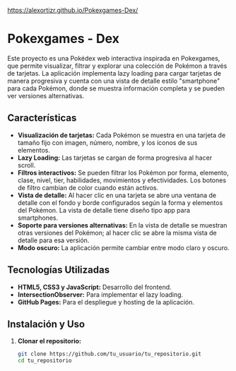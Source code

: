 https://alexortizr.github.io/Pokexgames-Dex/

# Pokexgames - Dex

Este proyecto es una Pokédex web interactiva inspirada en Pokexgames, que permite visualizar, filtrar y explorar una colección de Pokémon a través de tarjetas. La aplicación implementa lazy loading para cargar tarjetas de manera progresiva y cuenta con una vista de detalle estilo "smartphone" para cada Pokémon, donde se muestra información completa y se pueden ver versiones alternativas.

## Características

- **Visualización de tarjetas:** Cada Pokémon se muestra en una tarjeta de tamaño fijo con imagen, número, nombre, y los íconos de sus elementos.
- **Lazy Loading:** Las tarjetas se cargan de forma progresiva al hacer scroll.
- **Filtros interactivos:** Se pueden filtrar los Pokémon por forma, elemento, clase, nivel, tier, habilidades, movimientos y efectividades. Los botones de filtro cambian de color cuando están activos.
- **Vista de detalle:** Al hacer clic en una tarjeta se abre una ventana de detalle con el fondo y borde configurados según la forma y elementos del Pokémon. La vista de detalle tiene diseño tipo app para smartphones.
- **Soporte para versiones alternativas:** En la vista de detalle se muestran otras versiones del Pokémon; al hacer clic se abre la misma vista de detalle para esa versión.
- **Modo oscuro:** La aplicación permite cambiar entre modo claro y oscuro.

## Tecnologías Utilizadas

- **HTML5, CSS3 y JavaScript:** Desarrollo del frontend.
- **IntersectionObserver:** Para implementar el lazy loading.
- **GitHub Pages:** Para el despliegue y hosting de la aplicación.

## Instalación y Uso

1. **Clonar el repositorio:**

   ```bash
   git clone https://github.com/tu_usuario/tu_repositorio.git
   cd tu_repositorio
